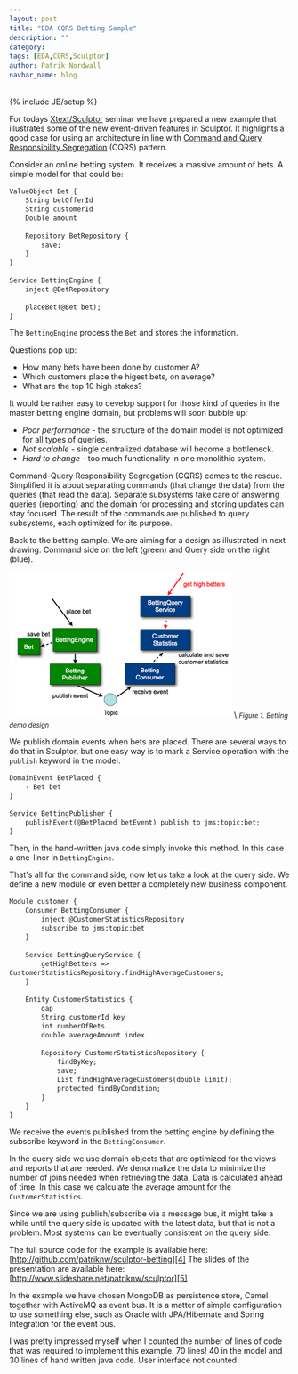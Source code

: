 ```yaml
---
layout: post
title: "EDA CQRS Betting Sample"
description: ""
category: 
tags: [EDA,CQRS,Sculptor]
author: Patrik Nordwall
navbar_name: blog
---
```

{% include JB/setup %}

For todays [Xtext/Sculptor][1] seminar we have prepared a new example that illustrates some of the new event-driven features in Sculptor. It highlights a good case for using an architecture in line with [Command and Query Responsibility Segregation][2] (CQRS) pattern.

Consider an online betting system. It receives a massive amount of bets. A simple model for that could be:

~~~
ValueObject Bet {
    String betOfferId
    String customerId
    Double amount

    Repository BetRepository {
        save;
    }
}

Service BettingEngine {
    inject @BetRepository

    placeBet(@Bet bet);
}
~~~

The `BettingEngine` process the `Bet` and stores the information.

Questions pop up:

  * How many bets have been done by customer A?
  * Which customers place the higest bets, on average?
  * What are the top 10 high stakes?

It would be rather easy to develop support for those kind of queries in the master betting engine domain, but problems will soon bubble up:

  * *Poor performance* - the structure of the domain model is not optimized for all types of queries.
  * *Not scalable* - single centralized database will become a bottleneck.
  * *Hard to change* - too much functionality in one monolithic system.

Command-Query Responsibility Segregation (CQRS) comes to the rescue. Simplified it is about separating commands (that change the data) from the queries (that read the data). Separate subsystems take care of answering queries (reporting) and the domain for processing and storing updates can stay focused. The result of the commands are published to query subsystems, each optimized for its purpose.

Back to the betting sample. We are aiming for a design as illustrated in next drawing. Command side on the left (green) and Query side on the right (blue).

![Betting Demo Design][3] \\
<small>_Figure 1. Betting demo design_</small>

We publish domain events when bets are placed. There are several ways to do that in Sculptor, but one easy way is to mark a Service operation with the `publish` keyword in the model.

~~~
DomainEvent BetPlaced {
    - Bet bet
}

Service BettingPublisher {
    publishEvent(@BetPlaced betEvent) publish to jms:topic:bet;
}
~~~

Then, in the hand-written java code simply invoke this method. In this case a one-liner in `BettingEngine`.

That's all for the command side, now let us take a look at the query side. We define a new module or even better a completely new business component.

~~~
Module customer {
    Consumer BettingConsumer {
        inject @CustomerStatisticsRepository
        subscribe to jms:topic:bet
    }
    
    Service BettingQueryService {
        getHighBetters => CustomerStatisticsRepository.findHighAverageCustomers;
    }
    
    Entity CustomerStatistics {
        gap
        String customerId key
        int numberOfBets
        double averageAmount index
    
        Repository CustomerStatisticsRepository {
            findByKey;
            save;
            List findHighAverageCustomers(double limit);
            protected findByCondition;
        }
    }
}
~~~

We receive the events published from the betting engine by defining the subscribe keyword in the `BettingConsumer`.

In the query side we use domain objects that are optimized for the views and reports that are needed. We denormalize the data to minimize the number of joins needed when retrieving the data. Data is calculated ahead of time. In this case we calculate the average amount for the `CustomerStatistics`.

Since we are using publish/subscribe via a message bus, it might take a while until the query side is updated with the latest data, but that is not a problem. Most systems can be eventually consistent on the query side.

The full source code for the example is available here: [http://github.com/patriknw/sculptor-betting][4]
The slides of the presentation are available here: [http://www.slideshare.net/patriknw/sculptor][5]

In the example we have chosen MongoDB as persistence store, Camel together with ActiveMQ as event bus. It is a matter of simple configuration to use something else, such as Oracle with JPA/Hibernate and Spring Integration for the event bus.

I was pretty impressed myself when I counted the number of lines of code that was required to implement this example. 70 lines! 40 in the model and 30 lines of hand written java code. User interface not counted.

   [1]: http://jwsdsl09sep.eventbrite.com/
   [2]: http://cqrs.wordpress.com/
   [3]: /images/2010-09-09-eda-cqrs-betting-sample/betting_demo.png
   [4]: http://github.com/patriknw/sculptor-betting
   [5]: http://www.slideshare.net/patriknw/sculptor
